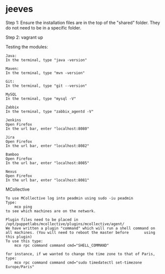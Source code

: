 # jeeves
Step 1: Ensure the installation files are in the top of the "shared" folder. They do not need to be in a specific folder.

Step 2: vagrant up

Testing the modules:

	Java:
	In the terminal, type "java -version"
	
	Maven:
	In the terminal, type "mvn -version"
	
	Git:
	In the terminal, type "git --version"
	
	MySQL
	In the terminal, type "mysql -V"
	
	Zabbix
	In the terminal, type "zabbix_agentd -V"
	
	Jenkins
	Open Firefox
	In the url bar, enter "localhost:8080"
	
	Jira
	Open Firefox
	In the url bar, enter "localhost:8082"
	
	Bamboo
	Open Firefox
	In the url bar, enter "localhost:8085"
	
	Nexus
	Open Firefox
	In the url bar, enter "localhost:8081"
	
MCollective

	To use MCollective log into peadmin using sudo -iu peadmin
	Type:
		mco ping
	to see which machines are on the network.

	Plugin files need to be placed in /opt/puppetlabs/mcollective/plugins/mcollective/agent/
	We have written a plugin "command" which will run a shell command on all machines. (You will need to reboot the master before 		using this plugin)
	To use this type:
		mco rpc command command cmd="SHELL_COMMAND"

	for instance, if we wanted to change the time zone to that of Paris, type:
		mco rpc command command cmd="sudo timedatectl set-timezone Europe/Paris"
	
	
